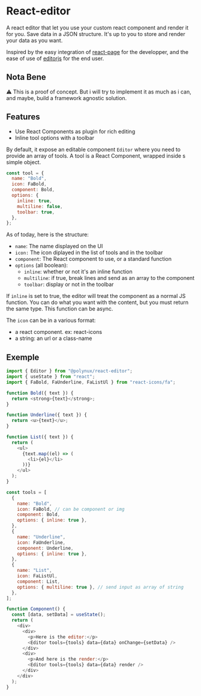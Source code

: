 # React-editor

A react editor that let you use your custom react component and render it for you.
Save data in a JSON structure. It's up to you to store and render your data as you want.

Inspired by the easy integration of [react-page](https://react-page.github.io/) for the developper, and the ease of use of [editorjs](https://editorjs.io/) for the end user.

## Nota Bene

⚠ This is a proof of concept. But i will try to implement it as much as i can, and maybe, build a framework agnostic solution.

## Features

- Use React Components as plugin for rich editing
- Inline tool options with a toolbar

By default, it expose an editable component `Editor` where you need to provide an array of tools.
A tool is a React Component, wrapped inside s simple object.

```js
const tool = {
  name: "Bold",
  icon: FaBold,
  component: Bold,
  options: {
    inline: true,
    multiline: false,
    toolbar: true,
  },
};
```

As of today, here is the structure:

- `name`: The name displayed on the UI
- `icon:` The icon diplayed in the list of tools and in the toolbar
- `component`: The React component to use, or a standard function
- `options` (all boolean):
  - `inline`: whether or not it's an inline function
  - `multiline`: if true, break lines and send as an array to the component
  - `toolbar`: display or not in the toolbar

If `inline` is set to true, the editor will treat the component as a normal JS function. You can do what you want with the content, but you must return the same type. This function can be async.

The `icon` can be in a various format:

- a react component. ex: react-icons
- a string: an url or a class-name

## Exemple

```js
import { Editor } from "@polynux/react-editor";
import { useState } from "react";
import { FaBold, FaUnderline, FaListUl } from "react-icons/fa";

function Bold({ text }) {
  return <strong>{text}</strong>;
}

function Underline({ text }) {
  return <u>{text}</u>;
}

function List({ text }) {
  return (
    <ul>
      {text.map((el) => (
        <li>{el}</li>
      ))}
    </ul>
  );
}

const tools = [
  {
    name: "Bold",
    icon: FaBold, // can be component or img
    component: Bold,
    options: { inline: true },
  },
  {
    name: "Underline",
    icon: FaUnderline,
    component: Underline,
    options: { inline: true },
  },
  {
    name: "List",
    icon: FaListUl,
    component: List,
    options: { multiline: true }, // send input as array of string
  },
];

function Component() {
  const [data, setData] = useState();
  return (
    <div>
      <div>
        <p>Here is the editor:</p>
        <Editor tools={tools} data={data} onChange={setData} />
      </div>
      <div>
        <p>And here is the render:</p>
        <Editor tools={tools} data={data} render />
      </div>
    </div>
  );
}
```
